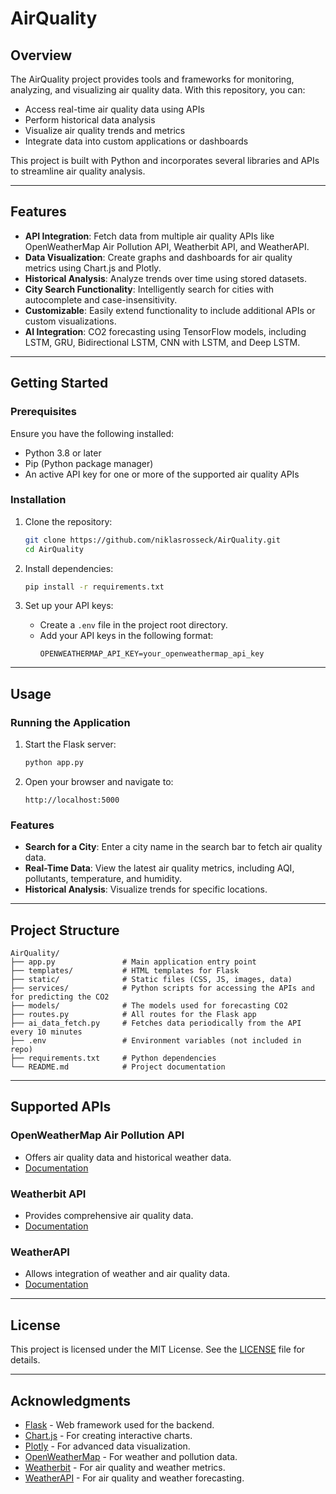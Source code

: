 # AirQuality

## Overview

The AirQuality project provides tools and frameworks for monitoring, analyzing, and visualizing air quality data. With this repository, you can:

- Access real-time air quality data using APIs
- Perform historical data analysis
- Visualize air quality trends and metrics
- Integrate data into custom applications or dashboards

This project is built with Python and incorporates several libraries and APIs to streamline air quality analysis.

---

## Features

- **API Integration**: Fetch data from multiple air quality APIs like OpenWeatherMap Air Pollution API, Weatherbit API, and WeatherAPI.
- **Data Visualization**: Create graphs and dashboards for air quality metrics using Chart.js and Plotly.
- **Historical Analysis**: Analyze trends over time using stored datasets.
- **City Search Functionality**: Intelligently search for cities with autocomplete and case-insensitivity.
- **Customizable**: Easily extend functionality to include additional APIs or custom visualizations.
- **AI Integration**: CO2 forecasting using TensorFlow models, including LSTM, GRU, Bidirectional LSTM, CNN with LSTM, and Deep LSTM.

---

## Getting Started

### Prerequisites

Ensure you have the following installed:

- Python 3.8 or later
- Pip (Python package manager)
- An active API key for one or more of the supported air quality APIs

### Installation

1. Clone the repository:

   ```bash
   git clone https://github.com/niklasrosseck/AirQuality.git
   cd AirQuality
   ```

2. Install dependencies:

   ```bash
   pip install -r requirements.txt
   ```

3. Set up your API keys:
   - Create a `.env` file in the project root directory.
   - Add your API keys in the following format:
     ```env
     OPENWEATHERMAP_API_KEY=your_openweathermap_api_key
     ```

---

## Usage

### Running the Application

1. Start the Flask server:

   ```bash
   python app.py
   ```

2. Open your browser and navigate to:
   ```
   http://localhost:5000
   ```

### Features

- **Search for a City**: Enter a city name in the search bar to fetch air quality data.
- **Real-Time Data**: View the latest air quality metrics, including AQI, pollutants, temperature, and humidity.
- **Historical Analysis**: Visualize trends for specific locations.

---

## Project Structure

```
AirQuality/
├── app.py               # Main application entry point
├── templates/           # HTML templates for Flask
├── static/              # Static files (CSS, JS, images, data)
├── services/            # Python scripts for accessing the APIs and for predicting the CO2
├── models/              # The models used for forecasting CO2
├── routes.py            # All routes for the Flask app
├── ai_data_fetch.py     # Fetches data periodically from the API every 10 minutes
├── .env                 # Environment variables (not included in repo)
├── requirements.txt     # Python dependencies
└── README.md            # Project documentation
```

---

## Supported APIs

### OpenWeatherMap Air Pollution API

- Offers air quality data and historical weather data.
- [Documentation](https://openweathermap.org/api/air-pollution)

### Weatherbit API

- Provides comprehensive air quality data.
- [Documentation](https://www.weatherbit.io/api/air-quality)

### WeatherAPI

- Allows integration of weather and air quality data.
- [Documentation](https://www.weatherapi.com/docs/)

---

## License

This project is licensed under the MIT License. See the [LICENSE](LICENSE) file for details.

---

## Acknowledgments

- [Flask](https://flask.palletsprojects.com/) - Web framework used for the backend.
- [Chart.js](https://www.chartjs.org/) - For creating interactive charts.
- [Plotly](https://plotly.com/) - For advanced data visualization.
- [OpenWeatherMap](https://openweathermap.org/) - For weather and pollution data.
- [Weatherbit](https://www.weatherbit.io/) - For air quality and weather metrics.
- [WeatherAPI](https://www.weatherapi.com/) - For air quality and weather forecasting.
